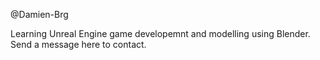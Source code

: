 @Damien-Brg

Learning Unreal Engine game developemnt and modelling using Blender.
Send a message here to contact.

<!---
Damien-Brg/Damien-Brg is a ✨ special ✨ repository because its `README.md` (this file) appears on your GitHub profile.
You can click the Preview link to take a look at your changes.
--->
